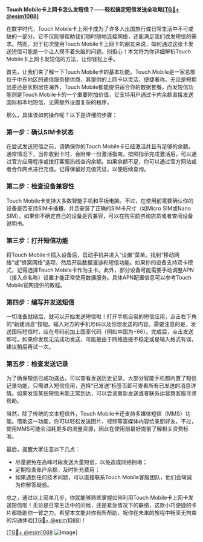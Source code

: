 **Touch Mobile卡上网卡怎么发短信？——轻松搞定短信发送全攻略[[TG💪+ @esim1088](https://t.me/s/esim1088)]**

在数字时代，Touch Mobile卡上网卡成为了许多人出国旅行或日常生活中不可或缺的一部分。它不仅能够帮助我们随时随地连接网络，还能满足我们收发短信的需求。然而，对于初次使用Touch Mobile卡上网卡的朋友来说，如何通过这张卡发送短信可能是一个让人摸不着头脑的问题。别担心！本文将为你详细解析Touch Mobile卡上网卡发短信的方法，让你轻松上手。

首先，让我们来了解一下Touch Mobile卡的基本功能。Touch Mobile是一家总部位于中东地区的通信服务提供商，其提供的上网卡以灵活、便捷著称。无论是短期出差还是长期居住海外，Touch Mobile都能提供适合你的数据套餐。而发短信功能则是Touch Mobile卡的一个重要附加价值，它支持用户通过卡内余额直接发送国际和本地短信，无需额外设置复杂的程序。

那么，具体该如何操作呢？以下是详细的步骤：

### **第一步：确认SIM卡状态**
在尝试发送短信之前，请确保你的Touch Mobile卡已经激活并且有足够的余额。通常情况下，当你收到卡时，会附带一份激活指南。按照指示完成激活后，可以通过官方应用程序或拨打客服热线查询余额。如果余额不足，你可以通过官方网站或者合作网点进行充值。记得保留好充值凭证，以便后续查询。

### **第二步：检查设备兼容性**
Touch Mobile卡支持大多数智能手机和平板电脑。不过，在使用前需要确认你的设备是否支持SIM卡插槽，并且安装了正确的SIM卡尺寸（如Micro SIM或Nano SIM）。如果你不确定自己的设备是否兼容，可以在购买前咨询店员或者查阅设备说明书。

### **第三步：打开短信功能**
将Touch Mobile卡插入设备后，启动手机并进入“设置”菜单。找到“移动网络”或“蜂窝网络”选项，然后开启数据漫游和短信功能。如果你的设备支持双卡模式，记得选择Touch Mobile卡作为主卡。此外，部分设备可能需要手动调整APN（接入点名称）设置才能正常使用数据服务。具体APN配置信息可以参考Touch Mobile官网提供的教程。

### **第四步：编写并发送短信**
一切准备就绪后，就可以开始发送短信啦！打开手机自带的短信应用，点击右下角的“新建消息”按钮。输入对方的手机号码以及你想发送的内容。需要注意的是，发送国际短信时，应在号码前加上国家代码（例如中国为+86）。完成后，点击发送即可。如果你发现无法成功发送，可能是由于网络连接不稳定或是输入格式有误，建议稍后再试一次。

### **第五步：检查发送记录**
为了确保短信已成功送达，可以查看发送历史记录。大部分智能手机都内置了短信记录功能，只需进入短信应用，选择“已发送”标签页即可查看所有已发送的消息详情。如果发现某些短信未能正常到达，可以尝试重新发送或者联系运营商客服寻求帮助。

当然，除了传统的文本短信外，Touch Mobile卡还支持多媒体短信（MMS）功能。借助这一功能，你可以轻松发送图片、视频等富媒体内容给亲朋好友。不过，使用MMS可能会消耗更多的流量资源，因此在使用前最好提前了解相关资费标准。

最后，提醒大家注意以下几点：
- 尽量避免在高峰时段发送大量短信，以免造成网络拥堵；
- 定期检查账户余额，及时补充费用；
- 如果遇到任何技术问题，可以直接联系Touch Mobile客服团队，他们会竭诚为你解答疑惑。

总之，通过以上简单几步，你就能够熟练掌握如何利用Touch Mobile卡上网卡发送短信啦！无论是日常生活中的问候，还是紧急情况下的联络，这款小巧便捷的卡片都能助你一臂之力。希望本文能对你有所帮助，祝你在未来的旅程中畅享无拘束的沟通体验[[TG💪+ @esim1088](https://t.me/s/esim1088)]！

[[TG💪+ @esim1088](https://t.me/s/esim1088) ![Image](https://i.postimg.cc/4NQfJmqS/Snipaste-2025-05-13-00-14-12.png)]